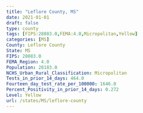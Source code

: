 ```yaml
---
title: "Leflore County, MS"
date: 2021-01-01
draft: false
type: county
tags: [FIPS:28083.0,FEMA:4.0,Micropolitan,Yellow]
categories: [MS]
County: Leflore County
State: MS
FIPS: 28083.0
FEMA_Region: 4.0
Population: 28183.0
NCHS_Urban_Rural_Classification: Micropolitan
Tests_in_prior_14_days: 464.0
Fourteen_day_test_rate_per_100000: 1646.0
Percent_Positivity_in_prior_14_days: 0.272
Level: Yellow
url: /states/MS/leflore-county
---
```



